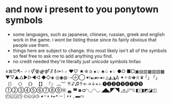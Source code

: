 # and now i present to you ponytown symbols

- some languages, such as japanese, chinese, russian, greek and english work in the game. i wont be listing those since its fairly obvious that people use them.
- things here are subject to change. this most likely isn't all of the symbols so feel free to ask me to add anything you find.
- no credit needed they're literally just unicode symbols lmfao

±⌘⎋¶¬
♂♀⚥⚢⚣⚤⚦⚨⚩☿♁
♥︎♡
★☆✰
♠︎♤
♣︎♧
♦︎♢
●○
■□▣▤▥▦▧▨▩
▼▽▲△►▻◄◅
◆◇◈
◎◉◍◌◦⊕◯
▾▿▴▵▸▹◂◃
◬◭◮Δ
✦✧♔♚♕♛
｢｣ 「」 〔〕 〈〉 《》 【】 『』 ︵︶
〒♪♫↑←→↓×÷
❶❷❸❹❺❻❼❽❾
①②③④⑤⑥⑦⑧⑨⑩
◛ ◚ ◙ ◘◜◝◟◞◠◡
◢◣◤◥
◿◺◸◹
◧◨◩◪◫
◰◱◲◳
◴◵◶◷
◕◔
◐◑◒◓
─
¦
◖◗
¸
▬▭
